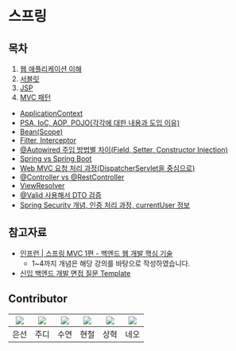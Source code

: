 # 스프링

## 목차

1. [웹 애플리케이션 이해](https://github.com/devFancy/2023-CS-Study/blob/main/Spring/spring_01_web_application.md)
2. [서블릿](https://github.com/devFancy/2023-CS-Study/blob/main/Spring/spring_02_servlet.md)
3. [JSP](https://github.com/devFancy/2023-CS-Study/blob/main/Spring/spring_03_jsp.md)
4. [MVC 패턴](https://github.com/devFancy/2023-CS-Study/blob/main/Spring/spring_03_mvc.md)


- [ApplicationContext](https://github.com/devSquad-study/2023-CS-Study/blob/main/Spring/spring_ApplicationContext.md)
- [PSA, IoC, AOP, POJO(각각에 대한 내용과 도입 이유)](https://github.com/devSquad-study/2023-CS-Study/blob/main/Spring/spring_psa_ioc_aop_pojo.md)
- [Bean(Scope)](https://github.com/devSquad-study/2023-CS-Study/blob/main/Spring/spring_bean_scope.md)
- [Filter, Interceptor](https://github.com/devSquad-study/2023-CS-Study/blob/main/Spring/Filter%2C%20Interceptor.md)
- [@Autowired 주입 방법별 차이(Field, Setter, Constructor Injection)](https://github.com/devSquad-study/2023-CS-Study/blob/main/Spring/spring_%40Autowired.md)
- [Spring vs Spring Boot](https://github.com/devSquad-study/2023-CS-Study/blob/main/Spring/spring%20vs%20spring%20boot.md)
- [Web MVC 요청 처리 과정(DispatcherServlet을 중심으로)](https://github.com/devSquad-study/2023-CS-Study/blob/main/Spring/spring_DispatcherServlet.md)
- [@Controller vs @RestController](https://github.com/devSquad-study/2023-CS-Study/blob/main/Spring/spring_controller_vs_rest_controller.md)
- [ViewResolver](https://github.com/devSquad-study/2023-CS-Study/blob/main/Spring/spring_view_resolver.md)
- [@Valid 사용해서 DTO 검증](https://github.com/devSquad-study/2023-CS-Study/blob/main/Spring/spring_%40valid.md)
- [Spring Security 개념, 인증 처리 과정, currentUser 정보](https://github.com/devSquad-study/2023-CS-Study/blob/main/Spring/spring_security.md)

## 참고자료

- [인프런 | 스프링 MVC 1편 - 백엔드 웹 개발 핵심 기술](https://www.inflearn.com/course/%EC%8A%A4%ED%94%84%EB%A7%81-mvc-1)
    - 1~4까지 개념은 해당 강의를 바탕으로 작성하였습니다.
- [신입 백엔드 개발 면접 질문 Template](https://appleg1226.tistory.com/37)

## Contributor

|[![](https://github.com/baekeunsun.png?width=200px)](https://github.com/baekeunsun) |[![](https://github.com/ParkJungYoon.png?width=200px)](https://github.com/ParkJungYoon) | [![](https://github.com/namtndus.png?width=200px)](https://github.com/namtndus)|[![](https://github.com/BHC-Chicken.png?width=200px)](https://github.com/BHC-Chicken)|[![](https://github.com/sanghyuk2.png?width=200px)](https://github.com/sanghyuk2) |[![](https://github.com/jthugg.png?width=200px)](https://github.com/jthugg)|
|:---:|:---:|:---:|:---:|:---:|:---:|
| 은선 | 주디 | 수연 | 현철 | 상혁 | 네오 |